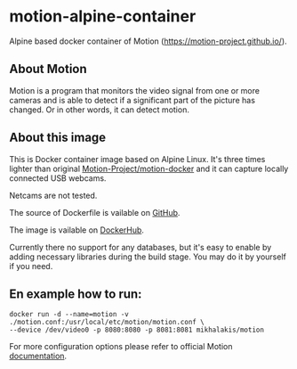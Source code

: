 # motion-alpine-container
Alpine based docker container of Motion (https://motion-project.github.io/).

## About Motion
Motion is a program that monitors the video signal from one or more cameras and is able to detect if a significant part of the picture has changed. Or in other words, it can detect motion.

## About this image
This is Docker container image based on Alpine Linux. It's three times lighter than original [Motion-Project/motion-docker](https://github.com/Motion-Project/motion-docker) and it can capture locally connected USB webcams.

Netcams are not tested.

The source of Dockerfile is vailable on [GitHub](https://github.com/mikhalakis/motion-alpine-container).

The image is vailable on [DockerHub](https://hub.docker.com/repository/docker/mikhalakis/motion).

Currently there no support for any databases, but it's easy to enable by adding necessary libraries during the build stage. You may do it by yourself if you need.

## En example how to run:
```
docker run -d --name=motion -v ./motion.conf:/usr/local/etc/motion/motion.conf \
--device /dev/video0 -p 8080:8080 -p 8081:8081 mikhalakis/motion
```
For more configuration options please refer to official Motion [documentation](https://motion-project.github.io/motion_guide.html).

